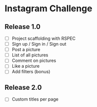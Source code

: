 # Instagram Challenge


## Release 1.0

* [ ] Project scaffolding with RSPEC
* [ ] Sign up / Sign in / Sign out
* [ ] Post a picture
* [ ] List of all pictures
* [ ] Comment on pictures
* [ ] Like a picture
* [ ] Add filters (bonus)

## Release 2.0

* [ ] Custom titles per page

